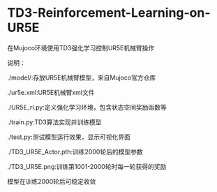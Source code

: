 # TD3-Reinforcement-Learning-on-UR5E
在Mujoco环境使用TD3强化学习控制UR5E机械臂操作

说明：

./model/:存放UR5E机械臂模型，来自Mujoco官方仓库

./ur5e.xml:UR5E机械臂xml文件

./UR5E_rl.py:定义强化学习环境，包含状态空间奖励函数等

./train.py:TD3算法实现并训练模型

./test.py:测试模型运行效果，显示可视化界面

./TD3_UR5E_Actor.pth:训练2000轮后的模型参数

./TD3_UR5E.png:训练第1001-2000轮时每一轮获得的奖励

模型在训练2000轮后可稳定收敛
